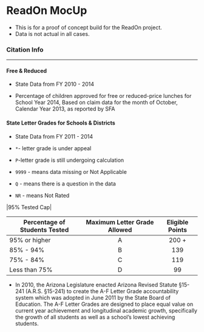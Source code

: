 ReadOn MocUp
=============

* This is for a proof of concept build for the ReadOn project.
* Data is not actual in all cases.

### Citation Info
------------------

#### Free & Reduced

* State Data from FY 2010 - 2014

* Percentage of children approved for free or reduced-price lunches for School Year 2014, Based on claim data for the month of October, Calendar Year 2013, as reported by SFA

#### State Letter Grades for Schools & Districts

* State Data from FY 2011 - 2014

* `*`- letter grade is under appeal
* `P`-letter grade is still undergoing calculation
* `9999` - means data missing or Not Applicable
* `Q` - means there is a question in the data
* `NR` - means Not Rated

 |95% Tested Cap|
 
 | Percentage of Students Tested | Maximum Letter Grade Allowed | Eligible Points |
 | ----------------------------- | :--------------------------: | :-------------: |
 | 95% or higher                 | A                            | 200 +           |
 | 85% - 94%                     | B                            | 139             |
 | 75% - 84%                     | C                            | 119             |
 | Less than 75%                 | D                            | 99              |

* In 2010, the Arizona Legislature enacted Arizona Revised Statute §15-241 (A.R.S. §15-241) to create the A-F Letter Grade accountability system which was adopted in June 2011 by the State Board of Education. The A-F Letter Grades are designed to place equal value on current year achievement and longitudinal academic growth, specifically the growth of all students as well as a school’s lowest achieving students.

